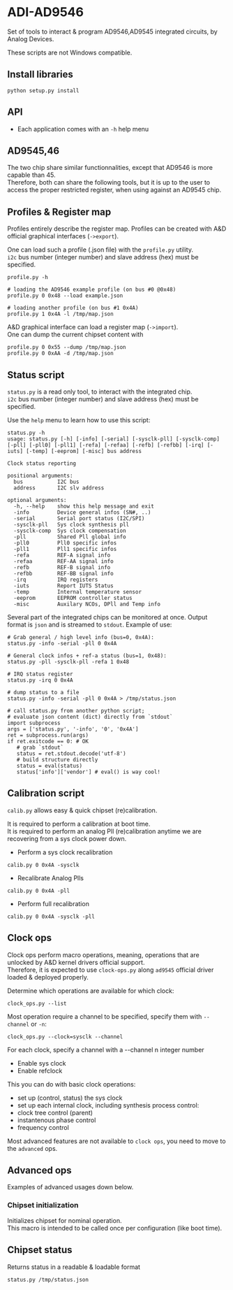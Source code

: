 # ADI-AD9546 

Set of tools to interact & program AD9546,AD9545 integrated circuits, by Analog Devices.

These scripts are not Windows compatible.   

## Install libraries

```shell
python setup.py install
```

## API

* Each application comes with an `-h` help menu

## AD9545,46

The two chip share similar functionnalities, except that
AD9546 is more capable than 45.   
Therefore, both can share the following tools, but it is up to the user
to access the proper restricted register, when using against an AD9545 chip.

## Profiles & Register map

Profiles entirely describe the register map.
Profiles can be created with A&D official graphical interfaces (`->export`).

One can load such a profile (.json file) with the `profile.py` utility.   
`i2c` bus number (integer number) and slave address (hex) must be specified. 

```shell
profile.py -h

# loading the AD9546 example profile (on bus #0 @0x48)
profile.py 0 0x48 --load example.json

# loading another profile (on bus #1 0x4A)
profile.py 1 0x4A -l /tmp/map.json
```

A&D graphical interface can load a register map (`->import`).   
One can dump the current chipset content with 

```shell
profile.py 0 0x55 --dump /tmp/map.json
profile.py 0 0xAA -d /tmp/map.json
```

## Status script

`status.py` is a read only tool, to interact with the integrated chip.  
`i2c` bus number (integer number) and slave address (hex) must be specified.

Use the `help` menu to learn how to use this script:
```shell
status.py -h
usage: status.py [-h] [-info] [-serial] [-sysclk-pll] [-sysclk-comp] [-pll] [-pll0] [-pll1] [-refa] [-refaa] [-refb] [-refbb] [-irq] [-iuts] [-temp] [-eeprom] [-misc] bus address

Clock status reporting

positional arguments:
  bus           I2C bus
  address       I2C slv address

optional arguments:
  -h, --help    show this help message and exit
  -info         Device general infos (SN#, ..)
  -serial       Serial port status (I2C/SPI)
  -sysclk-pll   Sys clock synthesis pll
  -sysclk-comp  Sys clock compensation
  -pll          Shared Pll global info
  -pll0         Pll0 specific infos
  -pll1         Pll1 specific infos
  -refa         REF-A signal info
  -refaa        REF-AA signal info
  -refb         REF-B signal info
  -refbb        REF-BB signal info
  -irq          IRQ registers
  -iuts         Report IUTS Status
  -temp         Internal temperature sensor
  -eeprom       EEPROM controller status
  -misc         Auxilary NCOs, DPll and Temp info
```

Several part of the integrated chips can be monitored at once.
Output format is `json` and is streamed to `stdout`.
Example of use:

```shell
# Grab general / high level info (bus=0, 0x4A):
status.py -info -serial -pll 0 0x4A

# General clock infos + ref-a status (bus=1, 0x48):
status.py -pll -sysclk-pll -refa 1 0x48

# IRQ status register
status.py -irq 0 0x4A

# dump status to a file
status.py -info -serial -pll 0 0x4A > /tmp/status.json

# call status.py from another python script;
# evaluate json content (dict) directly from `stdout`
import subprocess
args = ['status.py', '-info', '0', '0x4A']
ret = subprocess.run(args)
if ret.exitcode == 0: # OK
   # grab `stdout`
   status = ret.stdout.decode('utf-8') 
   # build structure directly
   status = eval(status)
   status['info']['vendor'] # eval() is way cool!
```

## Calibration script

`calib.py` allows easy & quick chipset (re)calibration.   

It is required to perform a calibration at boot time.  
It is required to perform an analog Pll (re)calibration anytime
we are recovering from a sys clock power down.

* Perform a sys clock recalibration

```shell
calib.py 0 0x4A -sysclk
```

* Recalibrate Analog Plls

```shell
calib.py 0 0x4A -pll
```

* Perform full recalibration

```shell
calib.py 0 0x4A -sysclk -pll
```

## Clock ops

Clock ops perform macro operations, meaning, operations
that are unlocked by A&D kernel drivers official support.    
Therefore, it is expected to use `clock-ops.py` along `ad9545` official driver loaded & deployed
properly.

Determine which operations are available for which clock:

```shell
clock_ops.py --list
```

Most operation require a channel to be specified, specify them with `--channel`
or `-n`:
```shell
clock_ops.py --clock=sysclk --channel
```

For each clock, specify a channel with a --channel n integer number

* Enable sys clock
* Enable refclock

This you can do with basic clock operations:
* set up (control, status) the sys clock 
* set up each internal clock, including synthesis process control:
 * clock tree control (parent)
 * instantenous phase control
 * frequency control

Most advanced features are not available to `clock ops`,
you need to move to the `advanced` ops.

## Advanced ops

Examples of advanced usages down below.

### Chipset initialization

Initializes chipset for nominal operation.   
This macro is intended to be called once per configuration (like boot time).  

## Chipset status

Returns status in a readable & loadable format

```shell
status.py /tmp/status.json
```
